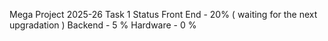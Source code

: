 Mega Project 2025-26 
Task 1 Status 
Front End - 20% ( waiting for the next upgradation )
Backend - 5 % 
Hardware - 0 % 